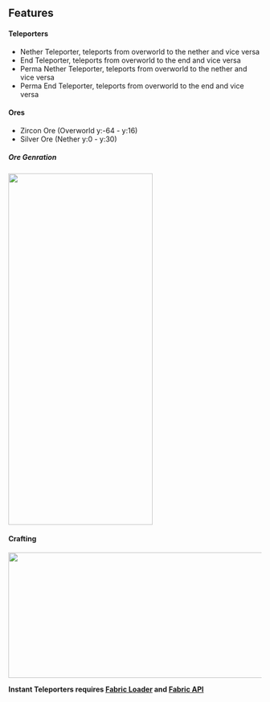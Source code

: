 <h2><strong>Features</strong></h2>
<h4><strong>Teleporters</strong></h4>
<ul>
<li>Nether Teleporter, teleports from overworld to the nether and vice versa</li>
<li>End Teleporter, teleports from overworld to the end and vice versa</li>
<li>Perma&nbsp;Nether Teleporter, teleports from overworld to the nether and vice versa</li>
<li>Perma End Teleporter, teleports from overworld to the end and vice versa</li>
</ul>
<h4><strong>Ores</strong></h4>
<ul>
<li>Zircon Ore (Overworld y:-64 - y:16)</li>
<li>Silver Ore (Nether y:0 - y:30)&nbsp;</li>
</ul>
<h5><strong>Ore Genration</strong></h5>
<p><img src="https://i.imgur.com/UiVUVSk.png" alt="" width="287" height="700" /></p>
<h4><strong>Crafting</strong></h4>
<p><strong><img src="https://i.imgur.com/Jn3h8IT.png" alt="" width="1120" height="250" /></strong></p>
<p><strong>Instant Teleporters requires <a href="https://fabricmc.net/use/installer/">Fabric Loader</a> and <a href="https://www.curseforge.com/minecraft/mc-mods/fabric-api">Fabric API</a></strong></p>
<p><img src="https://drive.google.com/file/d/1IudO6duSgUFSWnJUdpPrrh6FCKKYM_UK/view?usp=sharing" alt="" /></p>
